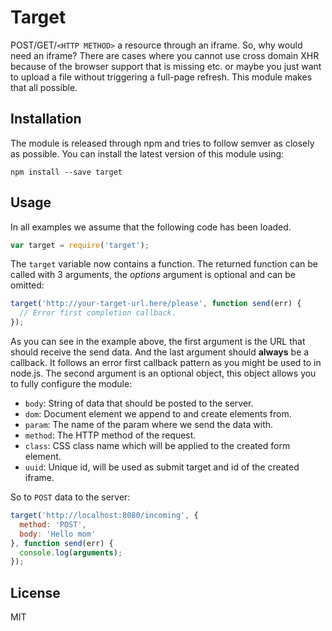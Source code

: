 # Target

POST/GET/`<HTTP METHOD>` a resource through an iframe. So, why would need an
iframe? There are cases where you cannot use cross domain XHR because of the
browser support that is missing etc. or maybe you just want to upload a file
without triggering a full-page refresh. This module makes that all possible.

## Installation

The module is released through npm and tries to follow semver as closely as
possible. You can install the latest version of this module using:

```
npm install --save target
```

## Usage

In all examples we assume that the following code has been loaded.

```js
var target = require('target');
```

The `target` variable now contains a function. The returned function can be
called with 3 arguments, the _options_ argument is optional and can be omitted:

```js
target('http://your-target-url.here/please', function send(err) {
  // Error first completion callback.
});
```

As you can see in the example above, the first argument is the URL that should
receive the send data. And the last argument should **always** be a callback. It
follows an error first callback pattern as you might be used to in node.js. The
second argument is an optional object, this object allows you to fully configure
the module:

- `body`: String of data that should be posted to the server.
- `dom`: Document element we append to and create elements from.
- `param`: The name of the param where we send the data with.
- `method`: The HTTP method of the request.
- `class`: CSS class name which will be applied to the created form element.
- `uuid`: Unique id, will be used as submit target and id of the created iframe.

So to `POST` data to the server:

```js
target('http://localhost:8080/incoming', {
  method: 'POST',
  body: 'Hello mom'
}, function send(err) {
  console.log(arguments);
});
```

## License

MIT
